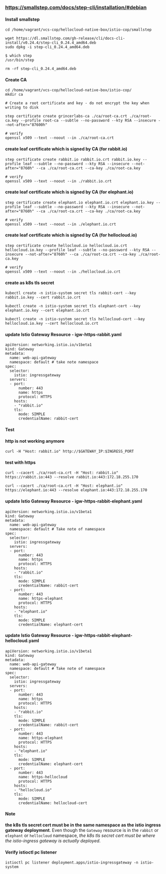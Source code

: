### https://smallstep.com/docs/step-cli/installation/#debian

#### Install smallstep
```
cd /home/vagrant/vcs-cop/hellocloud-native-box/istio-cop/smallstep

wget https://dl.smallstep.com/gh-release/cli/docs-cli-install/v0.24.4/step-cli_0.24.4_amd64.deb
sudo dpkg -i step-cli_0.24.4_amd64.deb

$ which step
/usr/bin/step

rm -rf step-cli_0.24.4_amd64.deb
```
#### Create CA
```
cd /home/vagrant/vcs-cop/hellocloud-native-box/istio-cop/
mkdir ca

# Create a root certificate and key - do not encrypt the key when writing to disk

step certificate create grincerlabs-ca ./ca/root-ca.crt ./ca/root-ca.key --profile root-ca --subtle --no-password --kty RSA --insecure --not-after="87600h"

# verify
openssl x509 --text --noout --in ./ca/root-ca.crt

```
#### create leaf certificate which is signed by CA (for rabbit.io)
```
step certificate create rabbit.io rabbit.io.crt rabbit.io.key --profile leaf --subtle --no-password --kty RSA --insecure --not-after="8760h" --ca ./ca/root-ca.crt --ca-key ./ca/root-ca.key

# verify
openssl x509 --text --noout --in ./rabbit.io.crt

```
#### create leaf certificate which is signed by CA (for elephant.io)
```
step certificate create elephant.io elephant.io.crt elephant.io.key --profile leaf --subtle --no-password --kty RSA --insecure --not-after="8760h" --ca ./ca/root-ca.crt --ca-key ./ca/root-ca.key

# verify
openssl x509 --text --noout --in ./elephant.io.crt

```
#### create leaf certificate which is signed by CA (for hellocloud.io)
```
step certificate create hellocloud.io hellocloud.io.crt hellocloud.io.key --profile leaf --subtle --no-password --kty RSA --insecure --not-after="8760h" --ca ./ca/root-ca.crt --ca-key ./ca/root-ca.key

# verify
openssl x509 --text --noout --in ./hellocloud.io.crt

```
#### create as k8s tls secret
```
kubectl create -n istio-system secret tls rabbit-cert --key rabbit.io.key --cert rabbit.io.crt

kubectl create -n istio-system secret tls elephant-cert --key elephant.io.key --cert elephant.io.crt

kubectl create -n istio-system secret tls hellocloud-cert --key hellocloud.io.key --cert hellocloud.io.crt

```
#### update Istio Gateway Resource - igw-https-rabbit.yaml
```
apiVersion: networking.istio.io/v1beta1
kind: Gateway
metadata:
  name: web-api-gateway
  namespace: default # take note namespace
spec:
  selector:
    istio: ingressgateway 
  servers:
  - port:
      number: 443
      name: https
      protocol: HTTPS
    hosts:
    - "rabbit.io"    
    tls:
      mode: SIMPLE
      credentialName: rabbit-cert

```
#### Test
#### http is not working anymore
```
curl -H "Host: rabbit.io" http://$GATEWAY_IP:$INGRESS_PORT

```
#### test with https
```
curl --cacert ./ca/root-ca.crt -H "Host: rabbit.io" https://rabbit.io:443 --resolve rabbit.io:443:172.18.255.170

curl --cacert ./ca/root-ca.crt -H "Host: elephant.io" https://elephant.io:443 --resolve elephant.io:443:172.18.255.170

```
#### update Istio Gateway Resource - igw-https-rabbit-elephant.yaml
```
apiVersion: networking.istio.io/v1beta1
kind: Gateway
metadata:
  name: web-api-gateway
  namespace: default # Take note of namespace
spec:
  selector:
    istio: ingressgateway 
  servers:
  - port:
      number: 443
      name: https
      protocol: HTTPS
    hosts:
    - "rabbit.io"    
    tls:
      mode: SIMPLE
      credentialName: rabbit-cert
  - port:
      number: 443
      name: https-elephant
      protocol: HTTPS
    hosts:
    - "elephant.io"    
    tls:
      mode: SIMPLE
      credentialName: elephant-cert

```
#### update Istio Gateway Resource - igw-https-rabbit-elephant-hellocloud.yaml
```
apiVersion: networking.istio.io/v1beta1
kind: Gateway
metadata:
  name: web-api-gateway
  namespace: default # Take note of namespace
spec:
  selector:
    istio: ingressgateway 
  servers:
  - port:
      number: 443
      name: https
      protocol: HTTPS
    hosts:
    - "rabbit.io"    
    tls:
      mode: SIMPLE
      credentialName: rabbit-cert
  - port:
      number: 443
      name: https-elephant
      protocol: HTTPS
    hosts:
    - "elephant.io"    
    tls:
      mode: SIMPLE
      credentialName: elephant-cert
  - port:
      number: 443
      name: https-hellocloud
      protocol: HTTPS
    hosts:
    - "hellocloud.io"    
    tls:
      mode: SIMPLE
      credentialName: hellocloud-cert

```
#### Note
**the k8s tls secret cert must be in the same namespace as the istio ingress gateway deployment**. 
Even though the `Gateway` resource is in the `rabbit` or `elephant` or `hellocloud` namespace, _the k8s tls secret cert must be where the istio-ingress gateway is actually deployed_.

#### Verify istioctl pc listener 
```
istioctl pc listener deployment.apps/istio-ingressgateway -n istio-system

```